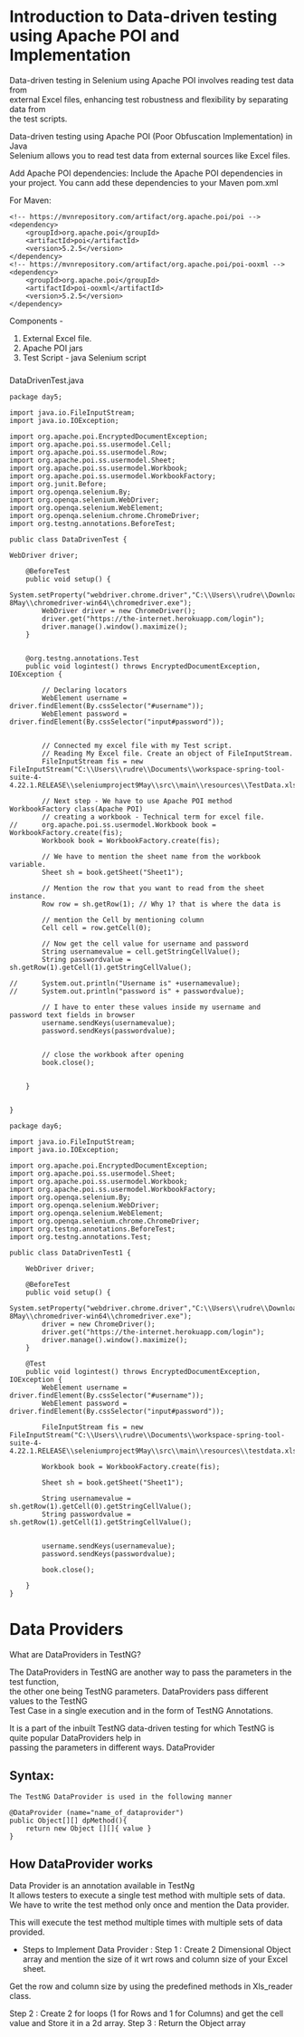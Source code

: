 # Introduction to Data-driven testing using Apache POI and Implementation

Data-driven testing in Selenium using Apache POI involves reading test data from  
external Excel files, enhancing test robustness and flexibility by separating data from  
the test scripts.  

Data-driven testing using Apache POI (Poor Obfuscation Implementation) in Java  
Selenium allows you to read test data from external sources like Excel files.  

Add Apache POI dependencies:
Include the Apache POI dependencies in your project.
You cann add these dependencies to your Maven pom.xml

For Maven:

```
<!-- https://mvnrepository.com/artifact/org.apache.poi/poi -->
<dependency>
    <groupId>org.apache.poi</groupId>
    <artifactId>poi</artifactId>
    <version>5.2.5</version>
</dependency>
<!-- https://mvnrepository.com/artifact/org.apache.poi/poi-ooxml -->
<dependency>
    <groupId>org.apache.poi</groupId>
    <artifactId>poi-ooxml</artifactId>
    <version>5.2.5</version>
</dependency>
```

Components - 
1. External Excel file.
2. Apache POI jars
3. Test Script - java Selenium script  



###
DataDrivenTest.java

```
package day5;

import java.io.FileInputStream;
import java.io.IOException;

import org.apache.poi.EncryptedDocumentException;
import org.apache.poi.ss.usermodel.Cell;
import org.apache.poi.ss.usermodel.Row;
import org.apache.poi.ss.usermodel.Sheet;
import org.apache.poi.ss.usermodel.Workbook;
import org.apache.poi.ss.usermodel.WorkbookFactory;
import org.junit.Before;
import org.openqa.selenium.By;
import org.openqa.selenium.WebDriver;
import org.openqa.selenium.WebElement;
import org.openqa.selenium.chrome.ChromeDriver;
import org.testng.annotations.BeforeTest;

public class DataDrivenTest {

WebDriver driver;
	
	@BeforeTest
	public void setup() {
		System.setProperty("webdriver.chrome.driver","C:\\Users\\rudre\\Downloads\\chromeDriver124-8May\\chromedriver-win64\\chromedriver.exe");
		WebDriver driver = new ChromeDriver();
		driver.get("https://the-internet.herokuapp.com/login");
		driver.manage().window().maximize();
	}
	
	
	@org.testng.annotations.Test
	public void logintest() throws EncryptedDocumentException, IOException {
		
		// Declaring locators
		WebElement username = driver.findElement(By.cssSelector("#username"));
		WebElement password = driver.findElement(By.cssSelector("input#password"));
		
		
		// Connected my excel file with my Test script.
		// Reading My Excel file. Create an object of FileInputStream.
		FileInputStream fis = new FileInputStream("C:\\Users\\rudre\\Documents\\workspace-spring-tool-suite-4-4.22.1.RELEASE\\seleniumproject9May\\src\\main\\resources\\TestData.xlsx");
		
		// Next step - We have to use Apache POI method WorkbookFactory class(Apache POI)
		// creating a workbook - Technical term for excel file.
//		org.apache.poi.ss.usermodel.Workbook book = WorkbookFactory.create(fis);
		Workbook book = WorkbookFactory.create(fis);
		
		// We have to mention the sheet name from the workbook variable.
		Sheet sh = book.getSheet("Sheet1");
		
		// Mention the row that you want to read from the sheet instance.
		Row row = sh.getRow(1); // Why 1? that is where the data is 
		
		// mention the Cell by mentioning column
		Cell cell = row.getCell(0);
		
		// Now get the cell value for username and password
		String usernamevalue = cell.getStringCellValue();
		String passwordvalue = sh.getRow(1).getCell(1).getStringCellValue();
		
//		System.out.println("Username is" +usernamevalue);
//		System.out.println("password is" + passwordvalue);
		
		// I have to enter these values inside my username and password text fields in browser
		username.sendKeys(usernamevalue);
		password.sendKeys(passwordvalue);
		
		
		// close the workbook after opening
		book.close();
		
		
	}
	
	
}

```

```
package day6;

import java.io.FileInputStream;
import java.io.IOException;

import org.apache.poi.EncryptedDocumentException;
import org.apache.poi.ss.usermodel.Sheet;
import org.apache.poi.ss.usermodel.Workbook;
import org.apache.poi.ss.usermodel.WorkbookFactory;
import org.openqa.selenium.By;
import org.openqa.selenium.WebDriver;
import org.openqa.selenium.WebElement;
import org.openqa.selenium.chrome.ChromeDriver;
import org.testng.annotations.BeforeTest;
import org.testng.annotations.Test;

public class DataDrivenTest1 {

	WebDriver driver;
	
	@BeforeTest
	public void setup() {
		System.setProperty("webdriver.chrome.driver","C:\\Users\\rudre\\Downloads\\chromeDriver124-8May\\chromedriver-win64\\chromedriver.exe");
		driver = new ChromeDriver();
		driver.get("https://the-internet.herokuapp.com/login");
		driver.manage().window().maximize();
	}
	
	@Test
	public void logintest() throws EncryptedDocumentException, IOException {
		WebElement username = driver.findElement(By.cssSelector("#username"));
		WebElement password = driver.findElement(By.cssSelector("input#password"));
		
		FileInputStream fis = new FileInputStream("C:\\Users\\rudre\\Documents\\workspace-spring-tool-suite-4-4.22.1.RELEASE\\seleniumproject9May\\src\\main\\resources\\testdata.xlsx");
		
		Workbook book = WorkbookFactory.create(fis);
		
		Sheet sh = book.getSheet("Sheet1");
		
		String usernamevalue = sh.getRow(1).getCell(0).getStringCellValue();
		String passwordvalue = sh.getRow(1).getCell(1).getStringCellValue();
		
		
		username.sendKeys(usernamevalue);
		password.sendKeys(passwordvalue);
		
		book.close();
		
	}
}
```

# Data Providers

What are DataProviders in TestNG?  

The DataProviders in TestNG are another way to pass the parameters in the test function,  
the other one being TestNG parameters. DataProviders pass different values to the TestNG  
Test Case in a single execution and in the form of TestNG Annotations.  

It is a part of the inbuilt TestNG data-driven testing for which TestNG is quite popular DataProviders help in    
passing the parameters in different ways.
DataProvider 

## Syntax:
```
The TestNG DataProvider is used in the following manner

@DataProvider (name="name_of_dataprovider")
public Object[][] dpMethod(){
	return new Object [][]{ value }
}
```

## How DataProvider works
Data Provider is an annotation available in TestNg  
It allows testers to execute a single test method with multiple sets of data.  
We have to write the test method only once and mention the Data provider.

This will execute the test method multiple times with multiple sets of data provided.

* Steps to Implement Data Provider :
Step 1 : Create 2 Dimensional Object array and mention the size of it wrt rows and
column size of your Excel sheet.  

Get the row and column size by using the predefined methods in Xls_reader class.  

Step 2 : Create 2 for loops (1 for Rows and 1 for Columns) and get the cell value and
Store it in a 2d array.
Step 3 : Return the Object array